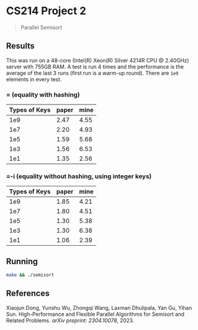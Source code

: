 # CS214 Project 2
> Parallel Semisort

## Results
This was run on a 48-core (Intel(R) Xeon(R) Silver 4214R CPU @ 2.40GHz) server with 755GB RAM. A test is run 4 times and the performance is the average of the last 3 runs (first run is a warm-up round). There are `1e9` elements in every test.

### = (equality with hashing)
| Types of Keys | paper | mine |
| --- | --- | --- |
| 1e9 | 2.47 | 4.55 |
| 1e7 | 2.20 | 4.93 |
| 1e5 | 1.59 | 5.68 |
| 1e3 | 1.56 | 6.53 |
| 1e1 | 1.35 | 2.56 |

### =-i (equality without hashing, using integer keys)
| Types of Keys | paper | mine |
| --- | --- | --- |
| 1e9 | 1.85 | 4.21 |
| 1e7 | 1.80 | 4.51 |
| 1e5 | 1.30 | 5.38 |
| 1e3 | 1.30 | 6.38 |
| 1e1 | 1.06 | 2.39 |

## Running
```sh
make && ./semisort
```

## References
Xiaojun Dong, Yunshu Wu, Zhongqi Wang, Laxman Dhulipala, Yan Gu, Yihan Sun. High-Performance and Flexible Parallel Algorithms for Semisort and Related Problems. *arXiv preprint: 2304.10078*, 2023.